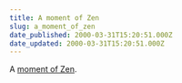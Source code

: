 ```yaml
---
title: A moment of Zen
slug: a_moment_of_zen
date_published: 2000-03-31T15:20:51.000Z
date_updated: 2000-03-31T15:20:51.000Z
---
```


A [moment of Zen](http://www.onfocus.com/sxsw/index.asp?pic=9).
